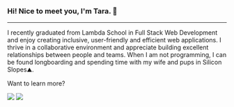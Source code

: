 ### Hi! Nice to meet you, I'm Tara. 👋
___________________________________
I recently graduated from Lambda School in Full Stack Web Development and enjoy creating inclusive, user-friendly and efficient web applications. I thrive in a collaborative environment and appreciate building excellent relationships between people and teams. When I am not programming, I can be found longboarding and spending time with my wife and pups in Silicon Slopes⛰️.

Want to learn more?

<a href="https://www.linkedin.com/in/tara-timmerman/"><img src="https://img.shields.io/badge/-Hussain%20Ali-blue?style=flat-square&logo=linkedin"/></a>
<a href="http://tara-timmerman.herokuapp.com/"><img src="https://img.shields.io/badge/-Personal%20Portfolio-green?style=flat-square&logo=googlechrome"/></a>

<!--
**taratimmerman/taratimmerman** is a ✨ _special_ ✨ repository because its `README.md` (this file) appears on your GitHub profile.

Here are some ideas to get you started:

- 🔭 I’m currently working on ...
- 🌱 I’m currently learning ...
- 👯 I’m looking to collaborate on ...
- 🤔 I’m looking for help with ...
- 💬 Ask me about ...
- 📫 How to reach me: ...
- 😄 Pronouns: ...
- ⚡ Fun fact: ...
-->
